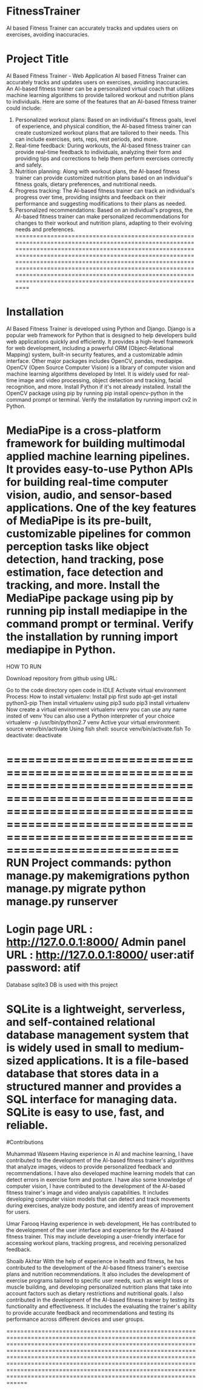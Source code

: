 # FitnessTrainer
AI based Fitness Trainer can accurately tracks and updates users on exercises, avoiding inaccuracies.
# Project Title 

AI Based Fitness Trainer  - Web Application
AI based Fitness Trainer can accurately tracks and updates users on exercises, avoiding inaccuracies.
An AI-based fitness trainer can be a personalized virtual coach that utilizes machine learning algorithms to provide tailored workout and nutrition plans to individuals. Here are some of the features that an AI-based fitness trainer could include:
1.	Personalized workout plans: Based on an individual's fitness goals, level of experience, and physical condition, the AI-based fitness trainer can create customized workout plans that are tailored to their needs. This can include exercises, sets, reps, rest periods, and more.
2.	Real-time feedback: During workouts, the AI-based fitness trainer can provide real-time feedback to individuals, analyzing their form and providing tips and corrections to help them perform exercises correctly and safely.
3.	Nutrition planning: Along with workout plans, the AI-based fitness trainer can provide customized nutrition plans based on an individual's fitness goals, dietary preferences, and nutritional needs.
4.	Progress tracking: The AI-based fitness trainer can track an individual's progress over time, providing insights and feedback on their performance and suggesting modifications to their plans as needed.
5.	Personalized recommendations: Based on an individual's progress, the AI-based fitness trainer can make personalized recommendations for changes to their workout and nutrition plans, adapting to their evolving needs and preferences.
============================================================================================================================================================================================================================================================================================================================================================================================================================

# Installation

AI Based Fitness Trainer is developed using Python and  Django. Django is a popular web framework for Python that is designed to help developers build web applications quickly and efficiently. It provides a high-level framework for web development, including a powerful ORM (Object-Relational Mapping) system, built-in security features, and a customizable admin interface.
Other major packages includes OpenCV, pandas, mediapipe. OpenCV (Open Source Computer Vision) is a library of computer vision and machine learning algorithms developed by Intel. It is widely used for real-time image and video processing, object detection and tracking, facial recognition, and more.
Install Python if it's not already installed.
Install the OpenCV package using pip by running pip install opencv-python in the command prompt or terminal.
Verify the installation by running import cv2 in Python.

MediaPipe is a cross-platform framework for building multimodal applied machine learning pipelines. It provides easy-to-use Python APIs for building real-time computer vision, audio, and sensor-based applications. One of the key features of MediaPipe is its pre-built, customizable pipelines for common perception tasks like object detection, hand tracking, pose estimation, face detection and tracking, and more.
Install the MediaPipe package using pip by running pip install mediapipe in the command prompt or terminal.
Verify the installation by running import mediapipe in Python.
============================================================================================================================================================================================================================================================================================================================================================================================================================

HOW TO RUN

Download repository from github using URL:


Go to the code directory
open code in IDLE 
Activate virtual environment
Process:
How to install virtualenv:
Install pip first
sudo apt-get install python3-pip
Then install virtualenv using pip3
sudo pip3 install virtualenv 
Now create a virtual environment
virtualenv venv 
you can use any name insted of venv
You can also use a Python interpreter of your choice
virtualenv -p /usr/bin/python2.7 venv
Active your virtual environment:
source venv/bin/activate
Using fish shell:
source venv/bin/activate.fish
To deactivate:
deactivate

==============================================================================================================================================================================================================
RUN Project
commands:
python manage.py makemigrations
python manage.py migrate
python manage.py runserver
==============================================================================================================================================================================================================
Login page URL : http://127.0.0.1:8000/
Admin panel URL : http://127.0.0.1:8000/
user:atif
password: atif
==============================================================================================================================================================================================================
Database
sqlite3 DB is used with this project

SQLite is a lightweight, serverless, and self-contained relational database management system that is 
widely used in small to medium-sized applications. It is a file-based database that stores data in a structured 
manner and provides a SQL interface for managing data. SQLite is easy to use, fast, and reliable.
==============================================================================================================================================================================================================

#Contributions

Muhammad Waseem
Having experience in AI and machine learning, I have contributed to the development of the AI-based fitness trainer's algorithms that analyze images, videos to provide personalized feedback and recommendations. I have also developed machine learning models that can detect errors in exercise form and posture.
I have also some knowledge of computer vision, I have contributed to the development of the AI-based fitness trainer's image and video analysis capabilities. It includes developing computer vision models that can detect and track movements during exercises, analyze body posture, and identify areas of improvement for users.

Umar Farooq
Having experience in web development, He has contributed to the development of the user interface and experience for the AI-based fitness trainer. This may include developing a user-friendly interface for accessing workout plans, tracking progress, and receiving personalized feedback.

Shoaib Akhtar
With the help of experience in health and fitness, he has contributed to the development of the AI-based fitness trainer's exercise plans and nutrition recommendations. It also includes the development of exercise programs tailored to specific user needs, such as weight loss or muscle building, and developing personalized nutrition plans that take into account factors such as dietary restrictions and nutritional goals.
I also contributed in the development of the AI-based fitness trainer by testing its functionality and effectiveness. It includes the evaluating the trainer's ability to provide accurate feedback and recommendations and testing its performance across different devices and user groups.

======================================================================================================================================================================================================================================================================================================================================================================================================================================================
